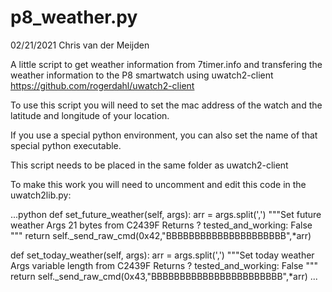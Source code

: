 # p8_weather.py

02/21/2021 Chris van der Meijden

A little script to get weather information from 7timer.info
and transfering the weather information to the P8 smartwatch
using uwatch2-client https://github.com/rogerdahl/uwatch2-client

To use this script you will need to set the mac address of the watch
and the latitude and longitude of your location.

If you use a special python environment, you can also set the name
of that special python executable.

This script needs to be placed in the same folder as uwatch2-client

To make this work you will need to uncomment and edit this code in 
the uwatch2lib.py:

...python
   def set_future_weather(self, args):
       arr = args.split(',')
       """Set future weather
       Args 21 bytes from C2439F
       Returns ?
       tested_and_working: False
   """
       return self._send_raw_cmd(0x42,"BBBBBBBBBBBBBBBBBBBBB",*arr)

   def set_today_weather(self, args):
       arr = args.split(',')
       """Set today weather
       Args variable length from C2439F
       Returns ?
       tested_and_working: False
   """
       return self._send_raw_cmd(0x43,"BBBBBBBBBBBBBBBBBBBBBBB",*arr)
...
